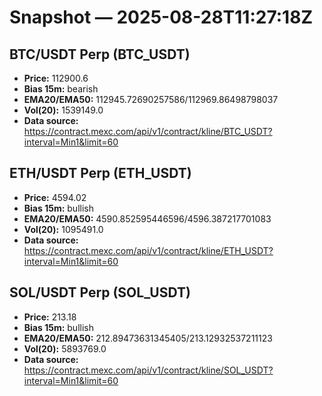 # Snapshot — 2025-08-28T11:27:18Z

## BTC/USDT Perp (BTC_USDT)
- **Price:** 112900.6
- **Bias 15m:** bearish
- **EMA20/EMA50:** 112945.72690257586/112969.86498798037
- **Vol(20):** 1539149.0
- **Data source:** https://contract.mexc.com/api/v1/contract/kline/BTC_USDT?interval=Min1&limit=60

## ETH/USDT Perp (ETH_USDT)
- **Price:** 4594.02
- **Bias 15m:** bullish
- **EMA20/EMA50:** 4590.852595446596/4596.387217701083
- **Vol(20):** 1095491.0
- **Data source:** https://contract.mexc.com/api/v1/contract/kline/ETH_USDT?interval=Min1&limit=60

## SOL/USDT Perp (SOL_USDT)
- **Price:** 213.18
- **Bias 15m:** bullish
- **EMA20/EMA50:** 212.89473631345405/213.12932537211123
- **Vol(20):** 5893769.0
- **Data source:** https://contract.mexc.com/api/v1/contract/kline/SOL_USDT?interval=Min1&limit=60
